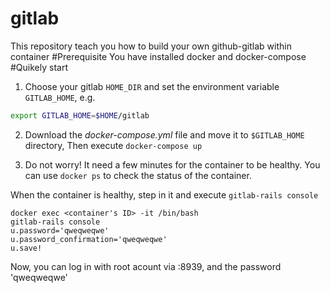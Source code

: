 # gitlab
This repository teach you how to build your own github-gitlab within container
#Prerequisite
You have installed docker and docker-compose
#Quikely start
1. Choose your gitlab `HOME_DIR` and set the environment variable `GITLAB_HOME`, e.g.
```bash
export GITLAB_HOME=$HOME/gitlab
```
2. Download the *docker-compose.yml* file and move it to `$GITLAB_HOME` directory, Then execute `docker-compose up`

3. Do not worry! It need a few minutes for the container to be healthy. You can use `docker ps` to check the status of the container.

When the container is healthy, step in it and execute `gitlab-rails console`
```shell
docker exec <container's ID> -it /bin/bash
gitlab-rails console
u.password='qweqweqwe'
u.password_confirmation='qweqweqwe'
u.save!
```
Now, you can log in with root acount via <ip>:8939, and the password 'qweqweqwe'
